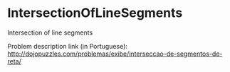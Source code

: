 IntersectionOfLineSegments
==========================

Intersection of line segments

Problem description link (in Portuguese): http://dojopuzzles.com/problemas/exibe/interseccao-de-segmentos-de-reta/

